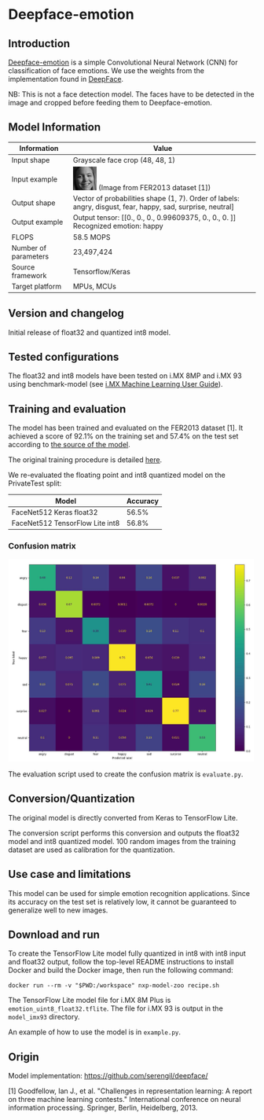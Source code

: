 # Deepface-emotion

## Introduction

[Deepface-emotion](https://github.com/serengil/deepface) is a simple Convolutional Neural Network (CNN) for classification of face emotions.
We use the weights from the implementation found in [DeepFace](https://github.com/serengil/deepface/).

NB: This is not a face detection model. The faces have to be detected in the image and cropped before feeding them to Deepface-emotion.

## Model Information

Information   | Value
---           | ---
Input shape   | Grayscale face crop (48, 48, 1)
Input example | <img src="test.jpg"> (Image from FER2013 dataset [1])
Output shape  | Vector of probabilities shape (1, 7). Order of labels: angry, disgust, fear, happy, sad, surprise, neutral]
Output example | Output tensor: [[0., 0.,  0., 0.99609375, 0., 0., 0. ]] Recognized emotion: happy
FLOPS | 58.5 MOPS
Number of parameters | 23,497,424
Source framework | Tensorflow/Keras
Target platform | MPUs, MCUs

## Version and changelog

Initial release of float32 and quantized int8 model.

## Tested configurations

The float32 and int8 models have been tested on i.MX 8MP and i.MX 93 using benchmark-model (see [i.MX Machine Learning User Guide](https://www.nxp.com/docs/en/user-guide/IMX-MACHINE-LEARNING-UG.pdf)).

## Training and evaluation

The model has been trained and evaluated on the FER2013 dataset [1]. It achieved a score of 92.1% on the training set and 57.4% on the test set according to [the source of the model](https://github.com/serengil/deepface/).

The original training procedure is detailed [here](https://sefiks.com/2018/01/01/facial-expression-recognition-with-keras/).

We re-evaluated the floating point and int8 quantized model on the PrivateTest split:

Model | Accuracy
---|---
FaceNet512 Keras float32 | 56.5%
FaceNet512 TensorFlow Lite int8   | 56.8%

### Confusion matrix

<img src="confusion_matrix.jpg" width=500px>

The evaluation script used to create the confusion matrix is `evaluate.py`.

## Conversion/Quantization

The original model is directly converted from Keras to TensorFlow Lite.

The conversion script performs this conversion and outputs the float32 model and int8 quantized model.
100 random images from the training dataset are used as calibration for the quantization.

## Use case and limitations

This model can be used for simple emotion recognition applications. Since its accuracy on the test set is relatively low, it cannot be guaranteed to generalize well to new images.

## Download and run

To create the TensorFlow Lite model fully quantized in int8 with int8 input and float32 output, follow the top-level README instructions to install Docker and build the Docker image, then run the following command:

    docker run --rm -v "$PWD:/workspace" nxp-model-zoo recipe.sh

The TensorFlow Lite model file for i.MX 8M Plus is `emotion_uint8_float32.tflite`. The file for i.MX 93 is output in the `model_imx93` directory.

An example of how to use the model is in `example.py`.

## Origin

Model implementation: https://github.com/serengil/deepface/

[1] Goodfellow, Ian J., et al. "Challenges in representation learning: A report on three machine learning contests." International conference on neural information processing. Springer, Berlin, Heidelberg, 2013.
